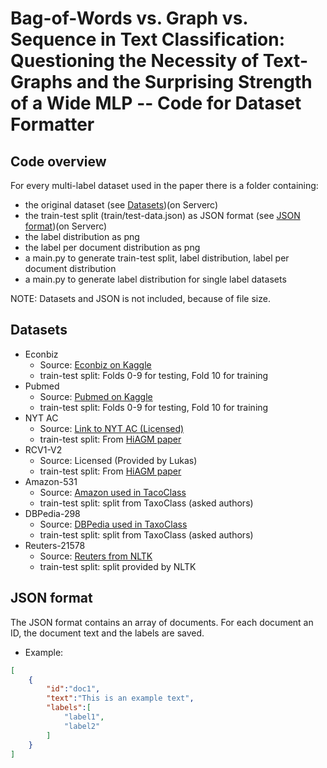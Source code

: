 # Bag-of-Words vs. Graph vs. Sequence in Text Classification: Questioning the Necessity of Text-Graphs and the Surprising Strength of a Wide MLP -- Code for Dataset Formatter

## Code overview

For every multi-label dataset used in the paper there is a folder containing:
- the original dataset (see [Datasets](#datasets))(on Serverc)
- the train-test split (train/test-data.json) as JSON format (see [JSON format](#JSON-format))(on Serverc)
- the label distribution as png
- the label per document distribution as png
- a main.py to generate train-test split, label distribution, label per document distribution
- a main.py to generate label distribution for single label datasets

NOTE: Datasets and JSON is not included, because of file size.

## Datasets
- Econbiz
   - Source: [Econbiz on Kaggle](https://www.kaggle.com/hsrobo/multi-label-classification-evaluation-template/data?select=econbiz.csv)
   - train-test split: Folds 0-9 for testing, Fold 10 for training
- Pubmed
   - Source: [Pubmed on Kaggle](https://www.kaggle.com/hsrobo/multi-label-classification-evaluation-template/data?select=pubmed.csv)
   - train-test split: Folds 0-9 for testing, Fold 10 for training
- NYT AC
   - Source: [Link to NYT AC (Licensed)](https://catalog.ldc.upenn.edu/LDC2008T19)
   - train-test split: From [HiAGM paper](https://github.com/Alibaba-NLP/HiAGM/tree/master/data)
- RCV1-V2
   - Source: Licensed (Provided by Lukas)
   - train-test split: From [HiAGM paper](https://github.com/Alibaba-NLP/HiAGM/tree/master/data)
- Amazon-531
   - Source: [Amazon used in TacoClass](https://aclanthology.org/2021.naacl-main.335/)
   - train-test split: split from TaxoClass (asked authors)
- DBPedia-298
   - Source: [DBPedia used in TaxoClass](https://aclanthology.org/2021.naacl-main.335/)
   - train-test split: split from TaxoClass (asked authors)
- Reuters-21578
   - Source: [Reuters from NLTK](https://www.nltk.org/book/ch02.html)
   - train-test split: split provided by NLTK
  

## JSON format

The JSON format contains an array of documents. For each document an ID, the document text and the labels are saved.
- Example:
```json
[
    {
        "id":"doc1",
        "text":"This is an example text",
        "labels":[
            "label1",
            "label2"
        ]
    }
]
```
